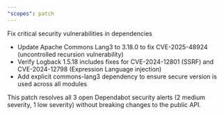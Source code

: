 ```yaml
---
"scopes": patch
---
```


Fix critical security vulnerabilities in dependencies

- Update Apache Commons Lang3 to 3.18.0 to fix CVE-2025-48924 (uncontrolled recursion vulnerability)
- Verify Logback 1.5.18 includes fixes for CVE-2024-12801 (SSRF) and CVE-2024-12798 (Expression Language injection)
- Add explicit commons-lang3 dependency to ensure secure version is used across all modules

This patch resolves all 3 open Dependabot security alerts (2 medium severity, 1 low severity) without breaking changes to the public API.
